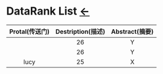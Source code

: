 # DataRank List [←](index.md)

| Protal(传送门) | Destription(描述) | Abstract(摘要) |
|:---:|:---:|:---:|
| []() | 26 | Y |
| []() | 26 | Y |
| lucy | 25 | X |
